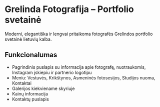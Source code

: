 # Grelinda Fotografija – Portfolio svetainė

Moderni, elegantiška ir lengvai pritaikoma fotografės Grelindos portfolio svetainė lietuvių kalba.

## Funkcionalumas
- Pagrindinis puslapis su informacija apie fotografę, nuotraukomis, Instagram įskiepiu ir partnerio logotipu
- Meniu: Vestuvės, Krikštynos, Asmeninės fotosesijos, Studijos nuoma, Kontaktai
- Galerijos kiekviename skyriuje
- Kainų informacija
- Kontaktų puslapis

